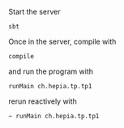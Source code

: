 Start the server

```
sbt
```

Once in the server, compile with

```
compile
```

and run the program with

```
runMain ch.hepia.tp.tp1
```

rerun reactively with

```
~ runMain ch.hepia.tp.tp1
```
